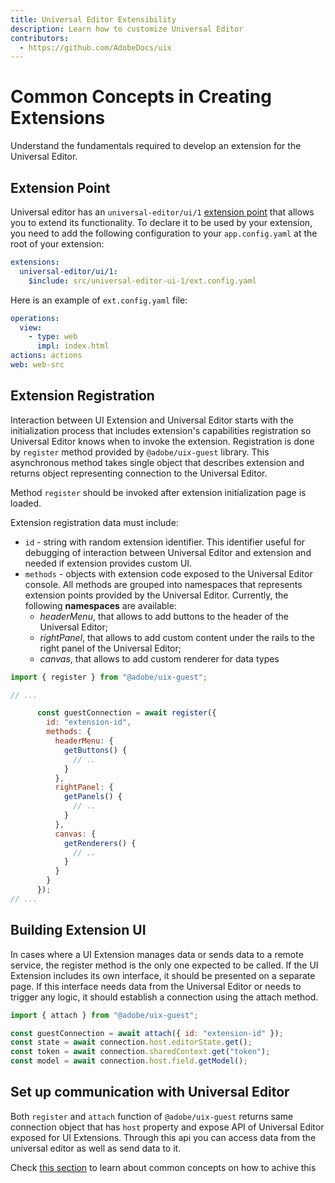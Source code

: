 ```yaml
---
title: Universal Editor Extensibility
description: Learn how to customize Universal Editor
contributors:
  - https://github.com/AdobeDocs/uix
---
```


# Common Concepts in Creating Extensions

Understand the fundamentals required to develop an extension for the Universal Editor.

## Extension Point

Universal editor has an `universal-editor/ui/1` [extension point](https://developer.adobe.com/app-builder/docs/guides/extensions/) that allows you to extend its functionality.
To declare it to be used by your extension, you need to add the following configuration to your `app.config.yaml` at the
root of your extension:

```yaml
extensions:
  universal-editor/ui/1:
    $include: src/universal-editor-ui-1/ext.config.yaml
```
Here is an example of `ext.config.yaml` file:

```yaml
operations:
  view:
    - type: web
      impl: index.html
actions: actions
web: web-src
```

## Extension Registration

Interaction between UI Extension and Universal Editor starts with the initialization process that includes extension's
capabilities registration so Universal Editor knows when to invoke the extension. Registration is done by `register` 
method provided by `@adobe/uix-guest` library. This asynchronous method takes single object that describes extension 
and returns object representing connection to the Universal Editor.

Method `register` should be invoked after extension initialization page is loaded.

Extension registration data must include:

- `id` - string with random extension identifier. This identifier useful for debugging of interaction between Universal
Editor and extension and needed if extension provides custom UI.
- `methods` - objects with extension code exposed to the Universal Editor console. All methods are grouped into 
namespaces that represents extension points provided by the Universal Editor.
Currently, the following **namespaces** are available:
  - _headerMenu_, that allows to add buttons to the header of the Universal Editor;
  - _rightPanel_, that allows to add custom content under the rails to the right panel of the Universal Editor;
  - _canvas_, that allows to add custom renderer for data types

```js
import { register } from "@adobe/uix-guest";

// ...

      const guestConnection = await register({
        id: "extension-id",
        methods: {
          headerMenu: {
            getButtons() {
              // ..
            }
          },
          rightPanel: {
            getPanels() {
              // ..
            }
          },
          canvas: {
            getRenderers() {
              // ..
            }
          }
        }
      });
// ...
```
## Building Extension UI


In cases where a UI Extension manages data or sends data to a remote service, the register method is the only one expected to be called. If the UI Extension includes its own interface, it should be presented on a separate page. If this interface needs data from the Universal Editor or needs to trigger any logic, it should establish a connection using the attach method.

```js
import { attach } from "@adobe/uix-guest";

const guestConnection = await attach({ id: "extension-id" });
const state = await connection.host.editorState.get();
const token = await connection.sharedContext.get("token");
const model = await connection.host.field.getModel();
```

## Set up communication with Universal Editor

Both `register` and `attach` function of `@adobe/uix-guest` returns same connection object that has `host` property and
expose API of Universal Editor exposed for UI Extensions. Through this api you can access data from the universal editor as well as send data to it.

Check [this section](../data) to learn about common concepts on how to achive this 
